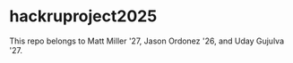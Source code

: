 # hackruproject2025

This repo belongs to Matt Miller '27, Jason Ordonez '26, and Uday Gujulva '27.
